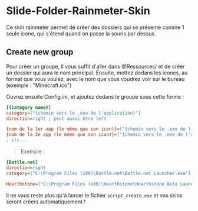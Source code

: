 # Slide-Folder-Rainmeter-Skin

Ce skin rainmeter permet de créer des dossiers qui se présente comme 1 seule icone, qui s'étend quand on passe la souris par dessus.

## Create new group

Pour créer un groupe, il vous suffit d'aller dans @Ressources/ et de créer un dossier qui aura le nom principal. Ensuite, mettez dedans les icones, au format que vous voulez, avec le nom que vous voudrez voir sur le bureau (exemple : "Minecraft.ico")

Ouvrez ensuite Config.ini, et ajoutez dedans le groupe sous cette forme :

```ini
[{Category name}]
category=["{chemin vers le .exe de l'application}"]
direction=right ; peut aussi être left

{nom de la 1er app (le même que son icon)}=["{chemin vers le .exe de l'app}"]
{nom de la 2e app (le même que son icon)}=["{chemin vers le .exe de l'app}"]
; etc...
```

> Exemple :

```ini
[Battle.net]
direction=right
category=["C:\Program Files (x86)\Battle.net\Battle.net Launcher.exe"]

Hearthstone=["C:\Program Files (x86)\Hearthstone\Hearthstone Beta Launcher.exe"]
```

Il ne vous reste plus qu'à lancer le fichier `script_create.exe` et vos skins seront créers automatiquement !